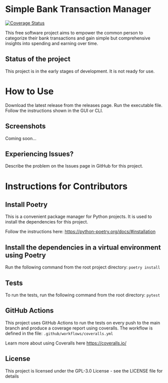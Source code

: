 # Simple Bank Transaction Manager
[![Coverage Status](https://coveralls.io/repos/github/zhuberty/simple-bank-transaction-manager/badge.svg?branch=main)](https://coveralls.io/github/zhuberty/simple-bank-transaction-manager?branch=main)

This free software project aims to empower the common person to categorize their bank transactions and gain simple but comprehensive insights into spending and earning over time.

## Status of the project
This project is in the early stages of development. It is not ready for use.

# How to Use
Download the latest release from the releases page. Run the executable file. Follow the instructions shown in the GUI or CLI.

## Screenshots
Coming soon...

## Experiencing Issues?
Describe the problem on the Issues page in GitHub for this project.

# Instructions for Contributors
## Install Poetry
This is a convenient package manager for Python projects. It is used to install the dependencies for this project.

Follow the instructions here: https://python-poetry.org/docs/#installation


## Install the dependencies in a virtual environment using Poetry
Run the following command from the root project directory:
```poetry install```

## Tests
To run the tests, run the following command from the root directory:
```pytest```

## GitHub Actions
This project uses GitHub Actions to run the tests on every push to the main branch and produce a coverage report using coveralls. The workflow is defined in the file: ```.github/workflows/coveralls.yml```

Learn more about using Coveralls here https://coveralls.io/

## License
This project is licensed under the GPL-3.0 License - see the LICENSE file for details
